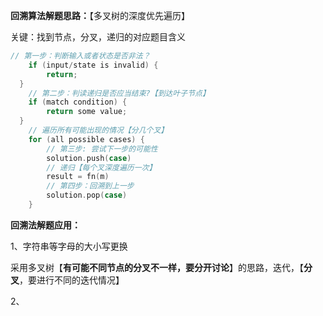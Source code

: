 **回溯算法解题思路：**【多叉树的深度优先遍历】

关键：找到节点，分叉，递归的对应题目含义

```c++
// 第一步：判断输入或者状态是否非法？
    if (input/state is invalid) {
        return;
  }
    // 第二步：判读递归是否应当结束?【到达叶子节点】
    if (match condition) {
        return some value;
  }
    // 遍历所有可能出现的情况【分几个叉】
    for (all possible cases) {
        // 第三步: 尝试下一步的可能性
        solution.push(case)
        // 递归【每个叉深度遍历一次】
        result = fn(m)
        // 第四步：回溯到上一步
        solution.pop(case)
    }
```

**回溯法解题应用：**

1、字符串等字母的大小写更换

​		采用多叉树【**有可能不同节点的分叉不一样，要分开讨论**】的思路，迭代，【**分叉**，要进行不同的迭代情况】

2、